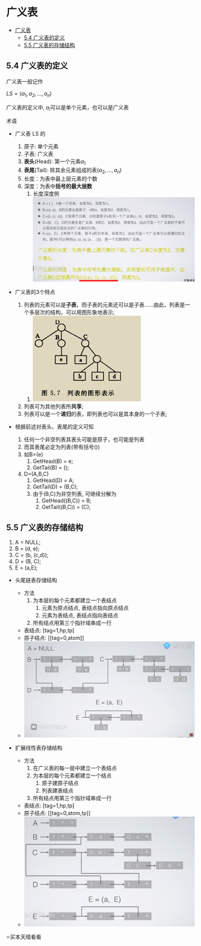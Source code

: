 # 广义表

- [广义表](#广义表)
  - [5.4 广义表的定义](#54-广义表的定义)
  - [5.5 广义表的存储结构](#55-广义表的存储结构)

## 5.4 广义表的定义

广义表一般记作

$LS = (a_1,a_2,...,a_n)$

广义表的定义中, $a_i$可以是单个元素，也可以是广义表

术语

- 广义表 LS 的
  1. 原子: 单个元素
  2. 子表: 广义表
  3. **表头**(Head): 第一个元素$a_1$
  4. **表尾**(Tail): 除其余元素组成的表$(a_2,...,a_n)$
  5. 长度︰为表中最上层元素的个数
  6. 深度︰为表中**括号的最大层数**
     1. 长度深度例![20221013210933](https://raw.githubusercontent.com/Logible/Image/main/note_image/20221013210933.png)

- 广义表的3个特点
  1. 列表的元素可以是**子表**，而子表的元素还可以是子表……由此，列表是一个多层次的结构，可以用图形象地表示;
     1. ![20220806180059](https://raw.githubusercontent.com/Logible/Image/main/note_image/20220806180059.png)
  2. 列表可为其他列表所**共享**;
  3. 列表可以是一个**递归**的表，即列表也可以是其本身的一个子表;

- 根据前述对表头、表尾的定义可知
  1. 任何一个非空列表其表头可能是原子，也可能是列表
  2. 而其表尾必定为列表(带有括号())
  3. 如B=(e)
     1. GetHead(B) = e;
     2. GetTail(B) = ();
  4. D=(A,B,C)
     1. GetHead(D) = A;
     2. GetTail(D) = (B,C);
     3. 由于(B,C)为非空列表, 可继续分解为
        1. GetHead((B,C)) = B;
        2. GetTail((B,C)) = (C);

## 5.5 广义表的存储结构

1. A = NULL;
2. B = (d, e);
3. C = (b, (c,d));
4. D = (B, C);
5. E = (a,E);

- 头尾链表存储结构
  - 方法
    1. 为本层的每个元素都建立一个表结点
       1. 元素为原点结点, 表结点指向原点结点
       1. 元素为表结点, 表结点指向表结点
    2. 所有结点用第三个指针域串成一行
  - 表结点: [tag=1,hp,tp]
  - 原子结点: [[tag=0,atom]]
  - ![头尾链表存储结构](https://raw.githubusercontent.com/Logible/Image/main/note_image/20220807171536.png)

- 扩展线性表存储结构
  - 方法
    1. 在广义表的每一层中建立一个表结点
    2. 为本层的每个元素都建立一个结点
       1. 原子建原子结点
       2. 列表建表结点
    3. 所有结点用第三个指针域串成一行
  - 表结点: [tag=1,hp,tp]
  - 原子结点: [[tag=0,atom,tp]]
  - ![扩展线性表存储结构](https://raw.githubusercontent.com/Logible/Image/main/note_image/20220807171932.png)

⭐买本天晴看看

